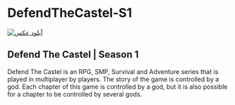 # DefendTheCastel-S1

<a href="https://uupload.ir/" target="_blank"><img src="https://s6.uupload.ir/files/2025-02-25_14.38.10_ex8n.png" border="0" alt="آپلود عکس" /></a>

## Defend The Castel | Season 1

Defend The Castel is an RPG, SMP, Survival and Adventure series that is played in multiplayer by players. The story of the game is controlled by a god. Each chapter of this game is controlled by a god, but it is also possible for a chapter to be controlled by several gods.
